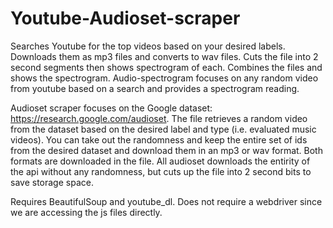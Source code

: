 # Youtube-Audioset-scraper
Searches Youtube for the top videos based on your desired labels. Downloads them as mp3 files and converts to wav files. Cuts the file into 2 second segments then shows spectrogram of each. Combines the files and shows the spectrogram. 
Audio-spectrogram focuses on any random video from youtube based on a search and provides a spectrogram reading.

Audioset scraper focuses on the Google dataset: https://research.google.com/audioset. The file retrieves a random video from the dataset based on the desired label and type (i.e. evaluated music videos).
You can take out the randomness and keep the entire set of ids from the desired dataset and download them in an mp3 or wav format. Both formats are downloaded in the file.
All audioset downloads the entirity of the api without any randomness, but cuts up the file into 2 second bits to save storage space. 


Requires BeautifulSoup and youtube_dl. Does not require a webdriver since we are accessing the js files directly. 
